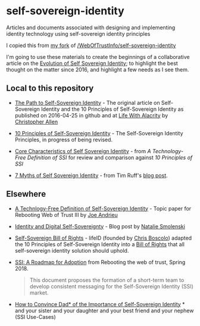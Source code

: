 # self-sovereign-identity
Articles and documents associated with designing and implementing identity technology using self-sovereign identity principles

I copied this from [my fork](https://github.com/infominer33/self-sovereign-identity) of [/WebOfTrustInfo/self-sovereign-identity](https://github.com/WebOfTrustInfo/self-sovereign-identity)

I'm going to use these materials to create the beginnings of a collaborative article on the [Evolution of Self Sovereign Identity](evolution-of-ssi.md); to highlight the best thought on the matter since 2016, and highlight a few needs as I see them.

## Local to this repository
* [The Path to Self-Sovereign Identity](ThePathToSelf-SovereignIdentity.md) - The original article on Self-Sovereign Identity and the 10 Principles of Self-Sovereign Identity as published on 2016-04-25 in github and at [Life With Alacrity](http://www.lifewithalacrity.com/2016/04/the-path-to-self-soverereign-identity.html) by [Christopher Allen](http://www.github.com/christophera)

* [10 Principles of Self-Sovereign Identity](self-sovereign-identity-principles.md) - The Self-Sovereign Identity Principles, in progress of being revised.

* [Core Characteristics of Self Sovereign Identity](characteristics-of-sovereign-identity.md) - from *A Technology-Free Definition of SSI* for review and comparison against *10 Principles of SSI*

* [7 Myths of Self Sovereign Identity](7-myths-of-self-sovereign-identity.md) - from Tim Ruff's [blog post](https://medium.com/evernym/7-myths-of-self-sovereign-identity-67aea7416b1).

## Elsewhere

* [A Technlogy-Free Definition of Self-Sovereign Identity](https://github.com/jandrieu/rebooting-the-web-of-trust-fall2016/raw/master/topics-and-advance-readings/a-technology-free-definition-of-self-sovereign-identity.pdf) - Topic paper for Rebooting Web of Trust III by [Joe Andrieu](http://www.github.com/jandrieu)
   
* [Identity and Digital Self-Sovereignty](https://medium.com/learning-machine-blog/identity-and-digital-self-sovereignty-1f3faab7d9e3#.3jcgvnbok) - Blog post by [Natalie Smolenski](https://medium.com/@nsmolenski)

* [Self-Sovereign Bill of Rights](self-sovereign-identity-bill-of-rights.md) - lifeID (founded by [Chris Boscolo](https://github.com/cboscolo)) adapted the 10 Principles of Self-Sovereign Identity into a [Bill of Rights](https://medium.com/@lifeID_io/lifeid-self-sovereign-identity-bill-of-rights-d2acafa1de8b) that all self-sovereign identity solution should uphold.

* [SSI: A Roadmap for Adoption](https://github.com/WebOfTrustInfo/rebooting-the-web-of-trust-spring2018/blob/master/final-documents/a-roadmap-for-ssi.md) from Rebooting the web of trust, Spring 2018. 
  > This document proposes the formation of a short-term team to develop consistent messaging for the Self-Sovereign Identity (SSI) market.

* [How to Convince Dad* of the Importance of Self-Sovereign Identity](https://github.com/WebOfTrustInfo/rwot7/blob/master/final-documents/convincing-dad.md)
  \* and your sister and your daughter and your best friend and your nephew (SSI Use-Cases)
